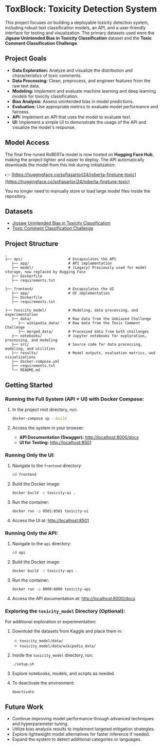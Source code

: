 # ToxBlock: Toxicity Detection System

This project focuses on building a deployable toxicity detection system, including robust text classification models, an API, and a user-friendly interface for testing and visualization. The primary datasets used were the **Jigsaw Unintended Bias in Toxicity Classification** dataset and the **Toxic Comment Classification Challenge**.

## Project Goals

* **Data Exploration:** Analyze and visualize the distribution and characteristics of toxic comments.
* **Data Processing:** Clean, preprocess, and engineer features from the raw text data.
* **Modeling:** Implement and evaluate machine learning and deep learning models for toxicity classification.
* **Bias Analysis:** Assess unintended bias in model predictions.
* **Evaluation:** Use appropriate metrics to evaluate model performance and fairness.
* **API:** Implement an API that uses the model to evaluate text.
* **UI:** Implement a simple UI to demonstrate the usage of the API and visualize the model's response.


## Model Access

The final fine-tuned RoBERTa model is now hosted on **Hugging Face Hub**, making the project lighter and easier to deploy.
The API automatically downloads the model from this link during initialization:

👉 [https://huggingface.co/sofiasartori24/roberta-finetune-toxic](https://huggingface.co/sofiasartori24/roberta-finetune-toxic)

You no longer need to manually store or load large model files inside the repository.


## Datasets

* [Jigsaw Unintended Bias in Toxicity Classification](https://www.kaggle.com/competitions/jigsaw-unintended-bias-in-toxicity-classification)
* [Toxic Comment Classification Challenge](https://www.kaggle.com/competitions/jigsaw-toxic-comment-classification-challenge/data)


## Project Structure

```
.
├── api/                     # Encapsulates the API
   ├── app/                  # API implementation
   ├── model/                # [Legacy] Previously used for model storage, now replaced by Hugging Face
   ├── Dockerfile   
   ├── requirements.txt

├── frontend/                # Encapsulates the UI
   ├── app/                  # UI implementation
   ├── Dockerfile   
   ├── requirements.txt

├── toxicity_model/          # Modeling, data processing, and experimentation
   ├── data/                 # Raw data from the Unbiased Challenge
      ├── wikipedia_data/    # Raw data from the Toxic Comment Challenge
      ├── merged_data/       # Processed data from both challenges 
   ├── notebooks/            # Jupyter notebooks for exploration, processing, and modeling
   ├── src/                  # Source code for data processing, modeling, and utilities
   ├── results/              # Model outputs, evaluation metrics, and visualizations
   ├── docker-compose.yml   
   ├── requirements.txt
   └── README.md     
```


## Getting Started

### Running the Full System (API + UI) with Docker Compose:

1. In the project root directory, run:

   ```bash
   docker-compose up --build
   ```
2. Access the system in your browser:

   * **API Documentation (Swagger):** [http://localhost:8000/docs](http://localhost:8000/docs)
   * **UI for Testing:** [http://localhost:8501](http://localhost:8501)


### Running Only the UI:

1. Navigate to the `frontend` directory:

   ```bash
   cd frontend
   ```
2. Build the Docker image:

   ```bash
   docker build -t toxicity-ui .
   ```
3. Run the container:

   ```bash
   docker run -p 8501:8501 toxicity-ui
   ```
4. Access the UI at: [http://localhost:8501](http://localhost:8501)


### Running Only the API:

1. Navigate to the `api` directory:

   ```bash
   cd api
   ```
2. Build the Docker image:

   ```bash
   docker build -t toxicity-api .
   ```
3. Run the container:

   ```bash
   docker run -p 8000:8000 toxicity-api
   ```
4. Access the API documentation at: [http://localhost:8000/docs](http://localhost:8000/docs)


### Exploring the `toxicity_model` Directory (Optional):

For additional exploration or experimentation:

1. Download the datasets from Kaggle and place them in:

   * `toxicity_model/data/`
   * `toxicity_model/data/wikipedia_data/`

2. Inside the `toxicity_model` directory, run:

   ```bash
   ./setup.sh
   ```

3. Explore notebooks, models, and scripts as needed.

4. To deactivate the environment:

   ```bash
   deactivate
   ```


## Future Work

* Continue improving model performance through advanced techniques and hyperparameter tuning.
* Utilize bias analysis results to implement targeted mitigation strategies.
* Explore lightweight model alternatives for faster inference if needed.
* Expand the system to detect additional categories or languages.
